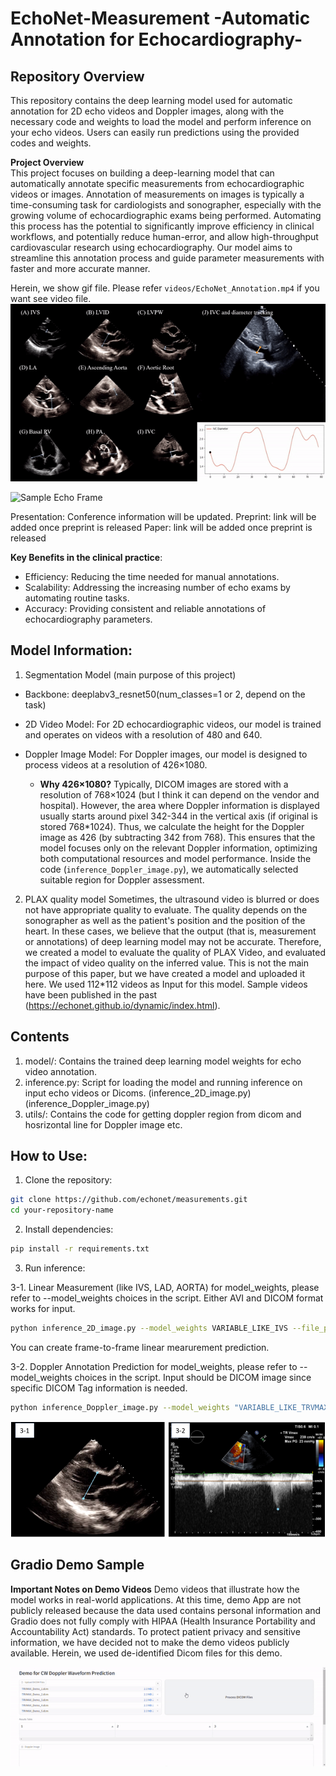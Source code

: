 # EchoNet-Measurement -Automatic Annotation for Echocardiography-

## Repository Overview
This repository contains the deep learning model used for automatic annotation for 2D echo videos and Doppler images, along with the necessary code and weights to load the model and perform inference on your echo videos. Users can easily run predictions using the provided codes and weights.

**Project Overview**   
This project focuses on building a deep-learning model that can automatically annotate specific measurements from echocardiographic videos or images. Annotation of measurements on images is typically a time-consuming task for cardiologists and sonographer, especially with the growing volume of echocardiographic exams being performed. Automating this process has the potential to significantly improve efficiency in clinical workflows, and potentially reduce human-error, and allow high-throughput cardiovascular research using echocardiography. Our model aims to streamline this annotation process and guide parameter measurements with faster and more accurate manner.

Herein, we show gif file. Please refer `videos/EchoNet_Annotation.mp4` if you want see video file.
![Representative Videos for 2D Auto-Annotated Echocardiography](videos/EchoNet_Annotation.gif)

<img src="https://github.com/echonet/measurements/blob/main/image/Echocardiography_2D_AutoMeasurement_vs_Human.png" alt="Sample Echo Frame" width="600"/>

Presentation: Conference information will be updated.
Preprint: link will be added once preprint is released
Paper: link will be added once preprint is released

**Key Benefits in the clinical practice**:
- Efficiency: Reducing the time needed for manual annotations.
- Scalability: Addressing the increasing number of echo exams by automating routine tasks.
- Accuracy: Providing consistent and reliable annotations of echocardiography parameters.


## Model Information:
1. Segmentation Model (main purpose of this project)
- Backbone: deeplabv3_resnet50(num_classes=1 or 2, depend on the task) 
- 2D Video Model: For 2D echocardiographic videos, our model is trained and operates on videos with a resolution of 480 and 640.
- Doppler Image Model: For Doppler images, our model is designed to process videos at a resolution of 426×1080.

    - **Why 426×1080?**
    Typically, DICOM images are stored with a resolution of 768×1024 (but I think it can depend on the vendor and hospital). However, the area where Doppler information is displayed usually starts around pixel 342-344 in the vertical axis (if original is stored 768*1024). Thus, we calculate the height for the Doppler image as 426 (by subtracting 342 from 768). This ensures that the model focuses only on the relevant Doppler information, optimizing both computational resources and model performance.
    Inside the code (`inference_Doppler_image.py`), we automatically selected suitable region for Doppler assessment.

2. PLAX quality model
Sometimes, the ultrasound video is blurred or does not have appropriate quality to evaluate. The quality depends on the sonographer as well as the patient's position and the position of the heart. In these cases, we believe that the output (that is, measurement or annotations) of deep learning model may not be accurate. Therefore, we created a model to evaluate the quality of PLAX Video, and evaluated the impact of video quality on the inferred value. This is not the main purpose of this paper, but we have created a model and uploaded it here. We used 112*112 videos as Input for this model. Sample videos have been published in the past (https://echonet.github.io/dynamic/index.html).



## Contents
1. model/: Contains the trained deep learning model weights for echo video annotation.
2. inference.py: Script for loading the model and running inference on input echo videos or Dicoms. (inference_2D_image.py) (inference_Doppler_image.py)
3. utils/: Contains the code for getting doppler region from dicom and hosrizontal line for Doppler image etc.



## How to Use:
1. Clone the repository:
```sh
git clone https://github.com/echonet/measurements.git
cd your-repository-name
```

2. Install dependencies:
```sh
pip install -r requirements.txt
```

3. Run inference:

3-1. Linear Measurement (like IVS, LAD, AORTA)
for model_weights, please refer to --model_weights choices in the script.
Either AVI and DICOM format works for input.
```sh
python inference_2D_image.py --model_weights VARIABLE_LIKE_IVS --file_path "YOUR_ECHO_AVI_OR_DICOM_FILEPATH (480 and 640 resolution)"  --output_path "YOUR_OUTPUT_PATH.avi"
```

You can create frame-to-frame linear mearurement prediction.

3-2. Doppler Annotation Prediction
for model_weights, please refer to --model_weights choices in the script.
Input should be DICOM image since specific DICOM Tag information is needed.
```sh
python inference_Doppler_image.py --model_weights "VARIABLE_LIKE_TRVMAX"  --file_path "YOUR_DICOM.dcm" --output_path "YOUR_OUTPUT_PATH.jpg"
```

<img src="https://github.com/echonet/measurements/blob/main/image/sample_output_31and32.png" alt="Sample Echo Frame" width="600"/>


## Gradio Demo Sample
**Important Notes on Demo Videos**
Demo videos that illustrate how the model works in real-world applications. At this time, demo App are not publicly released because the data used contains personal information and Gradio does not fully comply with HIPAA (Health Insurance Portability and Accountability Act) standards. To protect patient privacy and sensitive information, we have decided not to make the demo videos publicly available. Herein, we used de-identified Dicom files for this demo.

![Representative Videos for 2D Auto-Annotated Echocardiography](videos/Gradio_demo_TRVMAX.gif)
